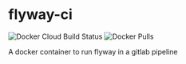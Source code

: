 # flyway-ci
![Docker Cloud Build Status](https://img.shields.io/docker/cloud/build/blforce/flyway-ci.svg) ![Docker Pulls](https://img.shields.io/docker/pulls/blforce/flyway-ci.svg)

A docker container to run flyway in a gitlab pipeline
